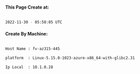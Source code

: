 
   
#### This Page Create at:

```bash

2022-11-30 - 05:58:05 UTC

```

#### Create By Machine:

```bash

Host Name : fv-az315-445

platform  : Linux-5.15.0-1023-azure-x86_64-with-glibc2.31

Ip Local  : 10.1.0.28

```

